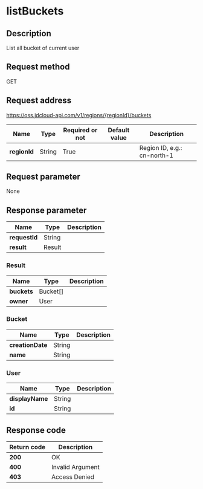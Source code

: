# listBuckets


## Description
List all bucket of current user


## Request method
GET

## Request address
https://oss.jdcloud-api.com/v1/regions/{regionId}/buckets

|Name|Type|Required or not|Default value|Description|
|---|---|---|---|---|
|**regionId**|String|True| |Region ID, e.g.: cn-north-1|

## Request parameter
None


## Response parameter
|Name|Type|Description|
|---|---|---|
|**requestId**|String| |
|**result**|Result| |


### Result
|Name|Type|Description|
|---|---|---|
|**buckets**|Bucket[]| |
|**owner**|User| |
### Bucket
|Name|Type|Description|
|---|---|---|
|**creationDate**|String| |
|**name**|String| |
### User
|Name|Type|Description|
|---|---|---|
|**displayName**|String| |
|**id**|String| |

## Response code
|Return code|Description|
|---|---|
|**200**|OK|
|**400**|Invalid Argument|
|**403**|Access Denied|
